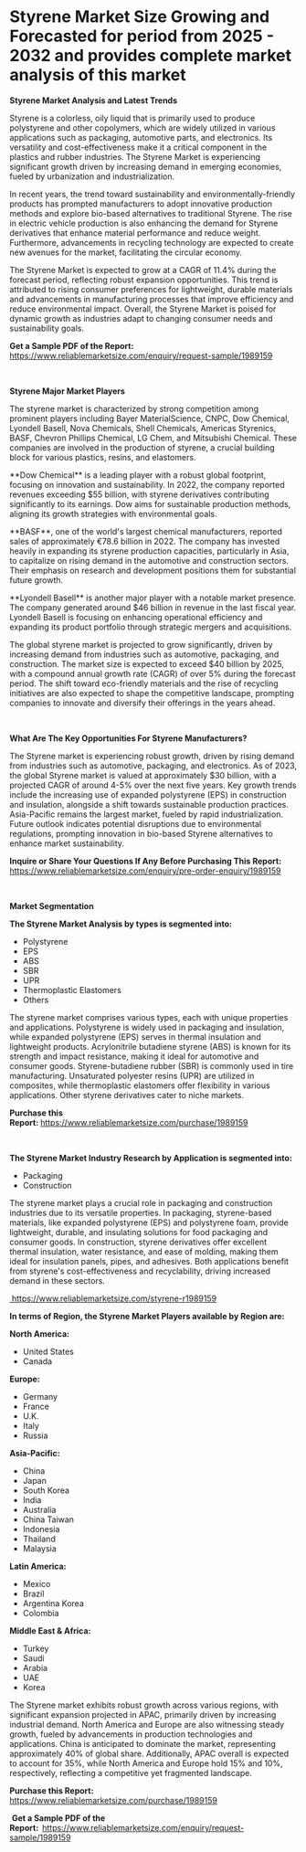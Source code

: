 <p><h1>Styrene Market Size Growing and Forecasted for period from 2025 - 2032 and provides complete market analysis of this market</h1></p><p><strong>Styrene Market Analysis and Latest Trends</strong></p>
<p><p>Styrene is a colorless, oily liquid that is primarily used to produce polystyrene and other copolymers, which are widely utilized in various applications such as packaging, automotive parts, and electronics. Its versatility and cost-effectiveness make it a critical component in the plastics and rubber industries. The Styrene Market is experiencing significant growth driven by increasing demand in emerging economies, fueled by urbanization and industrialization. </p><p>In recent years, the trend toward sustainability and environmentally-friendly products has prompted manufacturers to adopt innovative production methods and explore bio-based alternatives to traditional Styrene. The rise in electric vehicle production is also enhancing the demand for Styrene derivatives that enhance material performance and reduce weight. Furthermore, advancements in recycling technology are expected to create new avenues for the market, facilitating the circular economy.</p><p>The Styrene Market is expected to grow at a CAGR of 11.4% during the forecast period, reflecting robust expansion opportunities. This trend is attributed to rising consumer preferences for lightweight, durable materials and advancements in manufacturing processes that improve efficiency and reduce environmental impact. Overall, the Styrene Market is poised for dynamic growth as industries adapt to changing consumer needs and sustainability goals.</p></p>
<p><strong>Get a Sample PDF of the Report:&nbsp;</strong> <a href="https://www.reliablemarketsize.com/enquiry/request-sample/1989159?utm_campaign=3188&utm_medium=2&utm_source=Github&utm_content=ia&utm_term=17042025&utm_id=styrene">https://www.reliablemarketsize.com/enquiry/request-sample/1989159</a></p>
<p>&nbsp;</p>
<p><strong>Styrene Major Market Players</strong></p>
<p><p>The styrene market is characterized by strong competition among prominent players including Bayer MaterialScience, CNPC, Dow Chemical, Lyondell Basell, Nova Chemicals, Shell Chemicals, Americas Styrenics, BASF, Chevron Phillips Chemical, LG Chem, and Mitsubishi Chemical. These companies are involved in the production of styrene, a crucial building block for various plastics, resins, and elastomers.</p><p>**Dow Chemical** is a leading player with a robust global footprint, focusing on innovation and sustainability. In 2022, the company reported revenues exceeding $55 billion, with styrene derivatives contributing significantly to its earnings. Dow aims for sustainable production methods, aligning its growth strategies with environmental goals.</p><p>**BASF**, one of the world's largest chemical manufacturers, reported sales of approximately €78.6 billion in 2022. The company has invested heavily in expanding its styrene production capacities, particularly in Asia, to capitalize on rising demand in the automotive and construction sectors. Their emphasis on research and development positions them for substantial future growth.</p><p>**Lyondell Basell** is another major player with a notable market presence. The company generated around $46 billion in revenue in the last fiscal year. Lyondell Basell is focusing on enhancing operational efficiency and expanding its product portfolio through strategic mergers and acquisitions.</p><p>The global styrene market is projected to grow significantly, driven by increasing demand from industries such as automotive, packaging, and construction. The market size is expected to exceed $40 billion by 2025, with a compound annual growth rate (CAGR) of over 5% during the forecast period. The shift toward eco-friendly materials and the rise of recycling initiatives are also expected to shape the competitive landscape, prompting companies to innovate and diversify their offerings in the years ahead.</p></p>
<p>&nbsp;</p>
<p><strong>What Are The Key Opportunities For Styrene Manufacturers?</strong></p>
<p><p>The Styrene market is experiencing robust growth, driven by rising demand from industries such as automotive, packaging, and electronics. As of 2023, the global Styrene market is valued at approximately $30 billion, with a projected CAGR of around 4-5% over the next five years. Key growth trends include the increasing use of expanded polystyrene (EPS) in construction and insulation, alongside a shift towards sustainable production practices. Asia-Pacific remains the largest market, fueled by rapid industrialization. Future outlook indicates potential disruptions due to environmental regulations, prompting innovation in bio-based Styrene alternatives to enhance market sustainability.</p></p>
<p><strong>Inquire or Share Your Questions If Any Before Purchasing This Report:</strong> <a href="https://www.reliablemarketsize.com/enquiry/pre-order-enquiry/1989159?utm_campaign=3188&utm_medium=2&utm_source=Github&utm_content=ia&utm_term=17042025&utm_id=styrene">https://www.reliablemarketsize.com/enquiry/pre-order-enquiry/1989159</a></p>
<p>&nbsp;</p>
<p><strong>Market Segmentation</strong></p>
<p><strong>The Styrene Market Analysis by types is segmented into:</strong></p>
<p><ul><li>Polystyrene</li><li>EPS</li><li>ABS</li><li>SBR</li><li>UPR</li><li>Thermoplastic Elastomers</li><li>Others</li></ul></p>
<p><p>The styrene market comprises various types, each with unique properties and applications. Polystyrene is widely used in packaging and insulation, while expanded polystyrene (EPS) serves in thermal insulation and lightweight products. Acrylonitrile butadiene styrene (ABS) is known for its strength and impact resistance, making it ideal for automotive and consumer goods. Styrene-butadiene rubber (SBR) is commonly used in tire manufacturing. Unsaturated polyester resins (UPR) are utilized in composites, while thermoplastic elastomers offer flexibility in various applications. Other styrene derivatives cater to niche markets.</p></p>
<p><strong>Purchase this Report:&nbsp;</strong><a href="https://www.reliablemarketsize.com/purchase/1989159?utm_campaign=3188&utm_medium=2&utm_source=Github&utm_content=ia&utm_term=17042025&utm_id=styrene">https://www.reliablemarketsize.com/purchase/1989159</a></p>
<p>&nbsp;</p>
<p><strong>The Styrene Market Industry Research by Application is segmented into:</strong></p>
<p><ul><li>Packaging</li><li>Construction</li></ul></p>
<p><p>The styrene market plays a crucial role in packaging and construction industries due to its versatile properties. In packaging, styrene-based materials, like expanded polystyrene (EPS) and polystyrene foam, provide lightweight, durable, and insulating solutions for food packaging and consumer goods. In construction, styrene derivatives offer excellent thermal insulation, water resistance, and ease of molding, making them ideal for insulation panels, pipes, and adhesives. Both applications benefit from styrene's cost-effectiveness and recyclability, driving increased demand in these sectors.</p></p>
<p><a href="https://www.reliablemarketsize.com/styrene-r1989159?utm_campaign=3188&utm_medium=2&utm_source=Github&utm_content=ia&utm_term=17042025&utm_id=styrene">&nbsp;https://www.reliablemarketsize.com/styrene-r1989159</a></p>
<p><strong>In terms of Region, the Styrene Market Players available by Region are:</strong></p>
<p>
    <p> <strong> North America: </strong>
        <ul>
            <li>United States</li>
            <li>Canada</li>
        </ul>
        </p> 
    <p> <strong> Europe: </strong>
        <ul>
            <li>Germany</li>
            <li>France</li>
            <li>U.K.</li>
            <li>Italy</li>
            <li>Russia</li>
        </ul>
        </p> 
    <p> <strong> Asia-Pacific: </strong>
        <ul>
            <li>China</li>
            <li>Japan</li>
            <li>South Korea</li>
            <li>India</li>
            <li>Australia</li>
            <li>China Taiwan</li>
            <li>Indonesia</li>
            <li>Thailand</li>
            <li>Malaysia</li>
        </ul>
        </p> 
    <p> <strong> Latin America: </strong>
        <ul>
            <li>Mexico</li>
            <li>Brazil</li>
            <li>Argentina Korea</li>
            <li>Colombia</li>
        </ul>
        </p> 
    <p> <strong> Middle East & Africa: </strong>
        <ul>
            <li>Turkey</li>
            <li>Saudi</li>
            <li>Arabia</li>
            <li>UAE</li>
            <li>Korea</li>
        </ul>
    </p>
    </p>
<p><p>The Styrene market exhibits robust growth across various regions, with significant expansion projected in APAC, primarily driven by increasing industrial demand. North America and Europe are also witnessing steady growth, fueled by advancements in production technologies and applications. China is anticipated to dominate the market, representing approximately 40% of global share. Additionally, APAC overall is expected to account for 35%, while North America and Europe hold 15% and 10%, respectively, reflecting a competitive yet fragmented landscape.</p></p>
<p><strong>Purchase this Report: </strong><a href="https://www.reliablemarketsize.com/purchase/1989159?utm_campaign=3188&utm_medium=2&utm_source=Github&utm_content=ia&utm_term=17042025&utm_id=styrene">https://www.reliablemarketsize.com/purchase/1989159</a></p>
<p>&nbsp;<strong>Get a Sample PDF of the Report:&nbsp;&nbsp;</strong><a href="https://www.reliablemarketsize.com/enquiry/request-sample/1989159?utm_campaign=3188&utm_medium=2&utm_source=Github&utm_content=ia&utm_term=17042025&utm_id=styrene">https://www.reliablemarketsize.com/enquiry/request-sample/1989159</a></p>
<p><strong></strong></p>
<p><p></p><p></p><p></p></p>